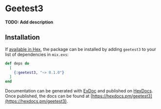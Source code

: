 # Geetest3

**TODO: Add description**

## Installation

If [available in Hex](https://hex.pm/docs/publish), the package can be installed
by adding `geetest3` to your list of dependencies in `mix.exs`:

```elixir
def deps do
  [
    {:geetest3, "~> 0.1.0"}
  ]
end
```

Documentation can be generated with [ExDoc](https://github.com/elixir-lang/ex_doc)
and published on [HexDocs](https://hexdocs.pm). Once published, the docs can
be found at [https://hexdocs.pm/geetest3](https://hexdocs.pm/geetest3).

